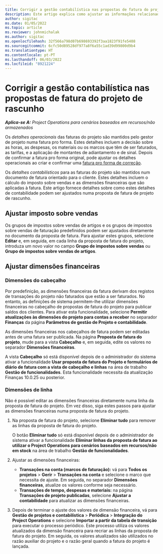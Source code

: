 ```yaml
---
title: Corrigir a gestão contabilística nas propostas de fatura do projeto de rascunho
description: Este artigo explica como ajustar as informações relacionadas com contabilidade numa proposta de fatura de rascunho.
author: sigitac
ms.date: 01/05/2022
ms.topic: article
ms.reviewer: johnmichalak
ms.author: sigitac
ms.openlocfilehash: 32f566a798d07b698693392f3aa1823f91fe5408
ms.sourcegitcommit: 6cfc50d89528df977a8f6a55c1ad39d99800d9b4
ms.translationtype: HT
ms.contentlocale: pt-PT
ms.lasthandoff: 06/03/2022
ms.locfileid: "8921224"
---
```

# <a name="correct-the-accounting-on-draft-project-invoice-proposals"></a>Corrigir a gestão contabilística nas propostas de fatura do projeto de rascunho

_**Aplica-se A:** Project Operations para cenários baseados em recursos/não armazenados_

Os *detalhes operacionais* das faturas do projeto são mantidos pelo gestor de projeto numa fatura pro forma. Estes detalhes incluem a decisão sobre as horas, as despesas, os materiais ou os marcos que têm de ser faturados, as tarifas, e a aplicação de montantes de adiantamento e de sinal. Depois de confirmar a fatura pro forma original, pode ajustar os detalhes operacionais ao criar e confirmar uma [fatura pro forma de correção](../proforma-invoicing/corrective-invoices.md).

Os *detalhes contabilísticos* para as faturas do projeto são mantidos num documento de fatura orientado para o cliente. Estes detalhes incluem o cálculo do imposto sobre vendas e as dimensões financeiras que são aplicadas à fatura. Este artigo fornece detalhes sobre como estes detalhes de contabilidade podem ser ajustados numa proposta de fatura de projeto de rascunho.

## <a name="adjust-sales-tax"></a>Ajustar imposto sobre vendas

Os grupos de impostos sobre vendas de artigos e os grupos de impostos sobre vendas de faturação predefinidos podem ser ajustados diretamente no documento da proposta de fatura. Para ajustar estes grupos, selecione **Editar** e, em seguida, em cada linha da proposta de fatura do projeto, introduza um novo valor no campo **Grupo de impostos sobre vendas** ou **Grupo de impostos sobre vendas de artigos**.

## <a name="adjust-financial-dimensions"></a>Ajustar dimensões financeiras

### <a name="header-dimensions"></a>Dimensões do cabeçalho

Por predefinição, as dimensões financeiras da fatura derivam dos registos de transações do projeto não faturados que estão a ser faturados. No entanto, as definições de sistema permitem-lhe utilizar dimensões financeiras no cabeçalho de propostas de fatura do projeto para publicar saldos dos clientes. Para ativar esta funcionalidade, selecione **Permitir atualizações às dimensões do projeto para contas a receber** no separador **Finanças** da página **Parâmetros de gestão de Projeto e contabilidade**.

As dimensões financeiras nos cabeçalhos de fatura podem ser editadas antes de uma fatura ser publicada. Na página **Proposta de fatura do projeto**, mude para a vista **Cabeçalho** e, em seguida, edite os valores no separador **Dimensões financeiras**.

A vista **Cabeçalho** só está disponível depois de o administrador do sistema ativar a funcionalidade **Usar proposta de fatura do Projeto e formulários de diário de fatura com a vista de cabeçalho e linhas** na área de trabalho **Gestão de funcionalidades**. Esta funcionalidade necessita da atualização Finanças 10.0.25 ou posterior.

### <a name="line-dimensions"></a>Dimensões de linha

Não é possível editar as dimensões financeiras diretamente numa linha da proposta de fatura do projeto. Em vez disso, siga estes passos para ajustar as dimensões financeiras numa proposta de fatura do projeto.

1. Na proposta de fatura do projeto, selecione **Eliminar tudo** para remover as linhas da proposta de fatura do projeto.

    O botão **Eliminar tudo** só está disponível depois de o administrador de sistema ativar a funcionalidade **Eliminar linhas da proposta de fatura ao utilizar o Project Operations para cenários baseados em recursos/não em stock** na área de trabalho **Gestão de funcionalidades**.

2. Ajustar as dimensões financeiras:

    - **Transações na conta (marcos de faturação):** vá para **Todos os projetos** \> **Gerir** \> **Transações na conta** e selecione o marco que necessita de ajuste. Em seguida, no separador **Dimensões financeiras**, atualize os valores conforme seja necessário.
    - **Transações de tempo, despesas e materiais:** na página **Transações de projeto publicadas**, selecione **Ajustar a contabilidade** para atualizar as dimensões financeiras.

3. Depois de terminar o ajuste dos valores de dimensão financeira, vá para **Gestão de projetos e contabilística** \> **Periódica** \> **Integração do Project Operations** e selecione **Importar a partir da tabela de transição** para executar o processo periódico. Este processo utiliza os valores atualizados da dimensão financeira para recriar as linhas da proposta de fatura do projeto. Em seguida, os valores atualizados são utilizados no razão auxiliar do projeto e o razão geral quando a fatura do projeto é lançada.
